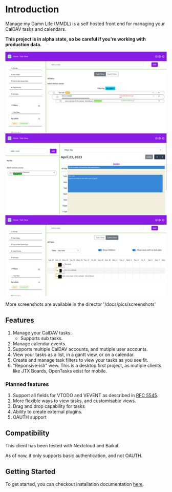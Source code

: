 # Introduction 

Manage my Damn Life (MMDL) is a self hosted front end for managing your CalDAV tasks and calendars.

**This project is in alpha state, so be careful if you're working with production data.**

![Task View!](pics/screenshots/TaskView.png "Task View")
![Home !](pics/screenshots/HomeView.png "Task View")
![Home !](pics/screenshots/GanttView.png "Task View")

More screenshots are available in the director '/docs/pics/screenshots'

## Features

1. Manage your CalDAV tasks.
    - Supports sub tasks.
2. Manage calendar events.  
3. Supports multiple CalDAV accounts, and mutiple user accounts.
4. View your tasks as a list, in a gantt view, or on a calendar.  
1. Create and manage task filters to view your tasks as you see fit.
1. "Reponsive-ish" view. This is a desktop first project, as mutiple clients like JTX Boards, OpenTasks exist for mobile.

### Planned features

1. Support all fields for VTODO and VEVENT as described in [RFC 5545](https://www.rfc-editor.org/rfc/rfc5545).
1. More flexible ways to view tasks, and customisable views.
1. Drag and drop capability for tasks
1. Ability to create external plugins.
1. OAUTH support

## Compatibility

This client has been tested with Nextcloud and Baikal.

As of now, it only supports basic authentication, and not OAUTH. 

## Getting Started

To get started, you can checkout installation documentation [here](install/index.md).





